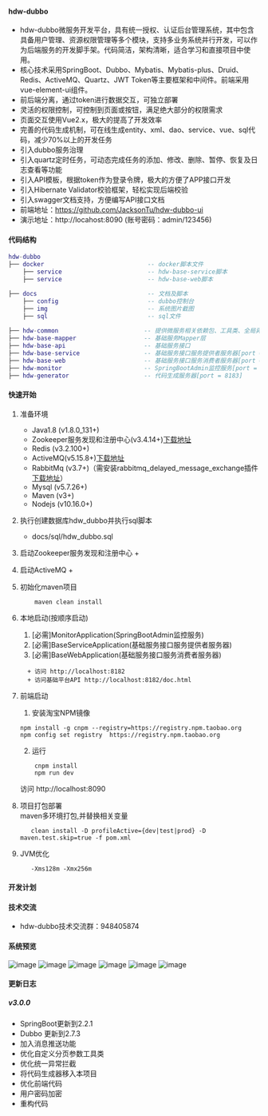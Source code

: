 #### hdw-dubbo
+ hdw-dubbo微服务开发平台，具有统一授权、认证后台管理系统，其中包含具备用户管理、资源权限管理等多个模块，支持多业务系统并行开发，可以作为后端服务的开发脚手架。代码简洁，架构清晰，适合学习和直接项目中使用。
+ 核心技术采用SpringBoot、Dubbo、Mybatis、Mybatis-plus、Druid、Redis、ActiveMQ、Quartz、JWT Token等主要框架和中间件。前端采用vue-element-ui组件。
+ 前后端分离，通过token进行数据交互，可独立部署
+ 灵活的权限控制，可控制到页面或按钮，满足绝大部分的权限需求
+ 页面交互使用Vue2.x，极大的提高了开发效率
+ 完善的代码生成机制，可在线生成entity、xml、dao、service、vue、sql代码，减少70%以上的开发任务
+ 引入dubbo服务治理
+ 引入quartz定时任务，可动态完成任务的添加、修改、删除、暂停、恢复及日志查看等功能
+ 引入API模板，根据token作为登录令牌，极大的方便了APP接口开发
+ 引入Hibernate Validator校验框架，轻松实现后端校验
+ 引入swagger文档支持，方便编写API接口文档
+ 前端地址：https://github.com/JacksonTu/hdw-dubbo-ui
+ 演示地址：http://locahost:8090 (账号密码：admin/123456)



#### 代码结构
``` lua
hdw-dubbo
├── docker                             -- docker脚本文件
    ├── service                        -- hdw-base-service脚本
    ├── service                        -- hdw-base-web脚本

├── docs                               -- 文档及脚本
    ├── config                         -- dubbo控制台
    ├── img                            -- 系统图片截图  
    ├── sql                            -- sql文件  
     
├── hdw-common                        -- 提供微服务相关依赖包、工具类、全局异常解析等
├── hdw-base-mapper                   -- 基础服务Mapper层
├── hdw-base-api                      -- 基础服务接口
├── hdw-base-service                  -- 基础服务接口服务提供者服务器[port = 8181]
├── hdw-base-web                      -- 基础服务接口服务消费者服务器[port = 8182]
├── hdw-monitor                       -- SpringBootAdmin监控服务[port = 8180]
├── hdw-generator                     -- 代码生成服务器[port = 8183]
```


#### 快速开始

1. 准备环境
    + Java1.8  (v1.8.0_131+)
    + Zookeeper服务发现和注册中心(v3.4.14+)<a href="https://mirrors.tuna.tsinghua.edu.cn/apache/zookeeper/zookeeper-3.4.14/zookeeper-3.4.14.tar.gz">下载地址</a>
    + Redis (v3.2.100+)
    + ActiveMQ(v5.15.8+)<a href="http://activemq.apache.org/components/classic/download/" target="_blank">下载地址</a>
    + RabbitMq (v3.7+)（需安装rabbitmq_delayed_message_exchange插件 <a href="https://www.rabbitmq.com/community-plugins.html" target="_blank">下载地址</a>）
    + Mysql (v5.7.26+)
    + Maven (v3+)
    + Nodejs (v10.16.0+)
   
2. 执行创建数据库hdw_dubbo并执行sql脚本
    + docs/sql/hdw_dubbo.sql
    
3. 启动Zookeeper服务发现和注册中心
    +

4. 启动ActiveMQ
   +

5. 初始化maven项目  
    ``` bush
        maven clean install
    ```

6. 本地启动(按顺序启动)
     1. [必需]MonitorApplication(SpringBootAdmin监控服务)
     2. [必需]BaseServiceApplication(基础服务接口服务提供者服务器)
     3. [必需]BaseWebApplication(基础服务接口服务消费者服务器)
     ```
       + 访问 http://localhost:8182
       + 访问基础平台API http://localhost:8182/doc.html
     ```
      
7. 前端启动
    1. 安装淘宝NPM镜像
    ```bush
    npm install -g cnpm --registry=https://registry.npm.taobao.org
    npm config set registry  https://registry.npm.taobao.org
    ``` 
    2. 运行
    ```bush
        cnpm install 
        npm run dev
    ``` 
    访问 http://localhost:8090
    
8. 项目打包部署  
     maven多环境打包,并替换相关变量
   ```bush
      clean install -D profileActive={dev|test|prod} -D maven.test.skip=true -f pom.xml
   ```

9. JVM优化
     ```bush  
        -Xms128m -Xmx256m  
     ```
    
#### 开发计划

#### 技术交流
+ hdw-dubbo技术交流群：948405874

#### 系统预览
![image](https://images.gitee.com/uploads/images/2019/1115/104342_b5ec71f2_381747.png)
![image](https://images.gitee.com/uploads/images/2019/1115/104223_ab350d2f_381747.png)
![image](https://images.gitee.com/uploads/images/2019/1115/104223_81f580aa_381747.png)
![image](https://images.gitee.com/uploads/images/2019/1115/104226_ca90d4ec_381747.png)
![image](https://images.gitee.com/uploads/images/2019/1115/104223_b419cfa2_381747.png)
![image](https://images.gitee.com/uploads/images/2019/1115/104223_77c64414_381747.png)



#### 更新日志
 ##### v3.0.0 
  + SpringBoot更新到2.2.1
  + Dubbo 更新到2.7.3
  + 加入消息推送功能
  + 优化自定义分页参数工具类
  + 优化统一异常拦截
  + 将代码生成器移入本项目
  + 优化前端代码
  + 用户密码加密
  + 重构代码
